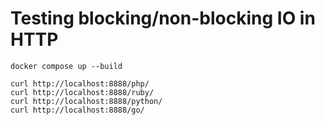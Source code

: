 # Testing blocking/non-blocking IO in HTTP

```
docker compose up --build
```

```
curl http://localhost:8888/php/
curl http://localhost:8888/ruby/
curl http://localhost:8888/python/
curl http://localhost:8888/go/
```
